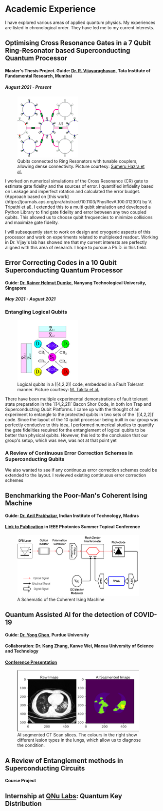 # Academic Experience
I have explored various areas of applied quantum physics. My experiences are listed in chronological order. They have led me to my current interests.

## Optimising Cross Resonance Gates in a 7 Qubit Ring-Resonator based Superconducting Quantum Processor
#### Master's Thesis Project. Guide: [Dr. R. Vijayaraghavan](https://www.tifr.res.in/~quantro/vijay/index.htm), Tata Institute of Fundamental Research, Mumbai
##### August 2021 - Present
<figure>
  <img src="/pictures/ring.png" alt="Qubits connected with a ring"
       width = "200"
       height = "200"
       class = "center"/>
  <figcaption>Qubits connected to Ring Resonators with tunable couplers, allowing dense connectivity. Picture courtesy: <a href="https://journals.aps.org/prapplied/abstract/10.1103/PhysRevApplied.16.024018">Sumeru Hazra et al.</a>
</figcaption>
</figure>
I worked on numerical simulations of the Cross Resonance (CR) gate to estimate gate fidelity and the sources of error. I quantified infidelity based on Leakage and imperfect rotation and calculated the error budget. (Approach based on [this work](https://journals.aps.org/pra/abstract/10.1103/PhysRevA.100.012301) by V. Tripathi et al). I extended this to a multi qubit simulation and developed a Python Library to find gate fidelity and error between any two coupled qubits. This allowed us to choose qubit frequencies to minimize collisions and maximize gate fidelity.

I will subsequently start to work on design and cryogenic aspects of this processor and work on experiments related to multiplexed readout. Working in Dr. Vijay's lab has showed me that my current interests are perfectly aligned with this area of research. I hope to pursue a Ph.D. in this field.

## Error Correcting Codes in a 10 Qubit Superconducting Quantum Processor
#### Guide: [Dr. Rainer Helmut Dumke](http://www1.spms.ntu.edu.sg/~rdumke/index.html), Nanyang Technological University, Singapore
##### May 2021 - August 2021
### Entangling Logical Qubits
<figure>
  <img src="/pictures/entangling_logical_qubits.png" alt="Logical Qubits in a [[4,2,2]] code"
       width = "200"
       height = "200"
       class = "center"/>
  <figcaption>Logical qubits in a [[4,2,2]] code, embedded in a Fault Tolerant manner. Picture courtesy: <a href="https://journals.aps.org/prl/abstract/10.1103/PhysRevLett.119.180501">M. Takita et al.</a>
</figcaption>
</figure>
There have been multiple experimental demonstrations of fault tolerant state preparation in the `[[4,2,2]]` Bacon Shor Code, in both Ion Trap and Superconducting Qubit Platforms. I came up with the thought of an experiment to entangle to the protected qubits in two sets of the `[[4,2,2]]` code. Since the layout of the 10 qubit processor being built in our group was perfectly conducive to this idea, I performed numerical studies to quantify the gate fidelities required for the entanglement of logical qubits to be better than physical qubits. However, this led to the conclusion that our group's setup, which was new, was not at that point yet

### A Review of Continuous Error Correction Schemes in Superconducting Qubits

We also wanted to see if any continuous error correction schemes could be extended to the layout. I reviewed existing continuous error correction schemes
## Benchmarking the Poor-Man's Coherent Ising Machine
#### Guide: [Dr. Anil Prabhakar](https://sites.google.com/ee.iitm.ac.in/anilprabhakar/home), Indian Institute of Technology, Madras
#### [Link to Publication](https://ieeexplore.ieee.org/document/9505840) in IEEE Photonics Summer Topical Conference
<figure>
  <img src="/pictures/poor_man_schematic.png" alt="A Schematic of the Coherent Ising Machine"
       width = "400"
       height = "200"
       class = "center"/>
  <figcaption>
  A Schematic of the Coherent Ising Machine
  </figcaption>
</figure>

## Quantum Assisted AI for the detection of COVID-19
#### Guide: [Dr. Yong Chen](https://www.physics.purdue.edu/people/faculty/yongchen.php), Purdue University
#### Collaboration: Dr. Kang Zhang, Kanve Wei, Macau University of Science and Technology
#### [Conference Presentation](https://www.dropbox.com/s/gu13t4crq36ssrp/2021COVID_Quantum_Short_aimrifs.pptx?dl=0)
<figure>
  <img src="/pictures/Segmented_Lungs.png" alt="Segmented CT Scan"
       width = "400"
       height = "200"
       class = "center"/>
  <figcaption> AI segmented CT Scan slices. The colours in the right show different lesion types in the lungs, which allow us to diagnose the condition.
</figcaption>
</figure>

## A Review of Entanglement methods in Superconducting Circuits
#### Course Project

## Internship at [QNu Labs](https://www.qnulabs.com/): Quantum Key Distribution

